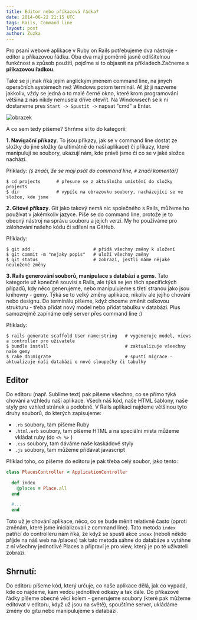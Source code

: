 ```yaml
---
title: Editor nebo příkazová řádka?
date: 2014-06-22 21:15 UTC
tags: Rails, Command line
layout: post
author: Zuzka
---
```


Pro psaní webové aplikace v Ruby on Rails potřebujeme dva nástroje - editor a příkazovou řádku. Oba dva mají poměrně jasně odlišitelnou funkčnost a způsob použití, pojďme si to objasnit na příkladech.Začneme s **příkazovou řadkou**.

Také se jí jinak říká jejím anglickým jménem command line, na jiných operačních systémech než Windows potom terminál. Ať již ji nazveme jakkoliv, vždy se jedná o to malé černé okno, které krom programování většina z nás nikdy nemusela dříve otevřít. Na Windowsech se k ni dostaneme pres `Start -> Spustit ->` napsat "cmd" a Enter.

![obrazek](http://www.bleepstatic.com/tutorials/cmdprompt/cmdprompt.gif)

A co sem tedy píšeme? Shrňme si to do kategorií:

**1. Navigační příkazy**. To jsou příkazy, jak se v command line dostat ze složky do jiné složky (a ultimátně do naší aplikace) či příkazy, které manipulují se soubory, ukazují nám, kde právě jsme či co se v jaké složce nachází.

Příklady: *(`$` značí, že se mají psát do command line, `#` značí komentář)*

```
$ cd projects      # přesune se z aktuálního umístění do složky projects
$ dir              # vypíše na obrazovku soubory, nacházející se ve složce, kde jsme
```

**2. Gitové příkazy**. Git jako takový nemá nic společného s Rails, můžeme ho používat v jakémkoliv jazyce. Píše se do command line, protože je to obecný nástroj na správu souboru a jejich verzí. My ho používáme pro zálohování našeho kódu či sdílení na GitHub.

Příklady:

```
$ git add .                      # přidá všechny změny k uložení
$ git commit -m "nejaky popis"   # uloží všechny změny
$ git status                     # zobrazí, jestli máme nějaké neuložené změny
```

**3. Rails generování souborů, manipulace s databází a gems**. Tato kategorie už konečně souvisí s Rails, ale týká se jen těch specifických případů, kdy něco generujeme, nebo manipulujeme s třetí stranou jako jsou knihovny - gemy. Týká se to velký změny aplikace, nikoliv ale jejího chování nebo designu. Do terminálu píšeme, když chceme změnit celkovou strukturu - třeba přidat nový model nebo přidat tabulku v databázi. Plus samozrejmě zapínáme celý server přes command line :)

Příklady:

```
$ rails generate scaffold User name:string   # vygeneruje model, views a controller pro uživatele
$ bundle install                             # zaktualizuje všeechny naše gemy
$ rake db:migrate                            # spustí migrace - aktualizuje naši databázi o nové sloupečky či tabulky
```

## Editor

Do editoru (např. Sublime text) pak píšeme všechno, co se přímo týká chování a vzhledu naší aplikace. Všech náš kód, naše HTML šablony, naše styly pro vzhled stránek a podobně. V Rails aplikaci najdeme většinou tyto druhy souborů, do kterých zapisujeme:

- `.rb` soubory, tam píšeme Ruby
- `.html.erb` soubory, tam píšeme HTML a na speciální místa můžeme vkládat ruby (do `<% %>` )
- `.css` soubory, tam dáváme naše kaskádové styly
- `.js` soubory, tam můžeme přidávat javascript

Příklad toho, co píšeme do editoru je pak třeba celý soubor, jako tento:

```ruby
class PlacesController < ApplicationController

  def index
    @places = Place.all
  end

  #...
  end
```

Toto už je chování aplikace, něco, co se bude měnit relativně často (oproti změnám, které jsme inicializovali z command line). Tato metoda `index` patřící do controlleru nám říká, že když se spustí akce `index` (neboli někdo příjde na náš web na /places) tak tato metoda sáhne do databáze a vytáhne z ní všechny jednotlivé Places a připraví je pro view, který je po té uživateli zobrazí.

## Shrnutí:
Do editoru píšeme kód, který určuje, co naše aplikace dělá, jak co vypadá, kde co najdeme, kam vedou jednotlivé odkazy a tak dále. Do příkazové řádky píšeme obecné věci kolem - generujeme soubory (které pak můžeme editovat v editoru, když už jsou na světě), spouštíme server, ukládáme změny do gitu nebo manipulujeme s databází.
